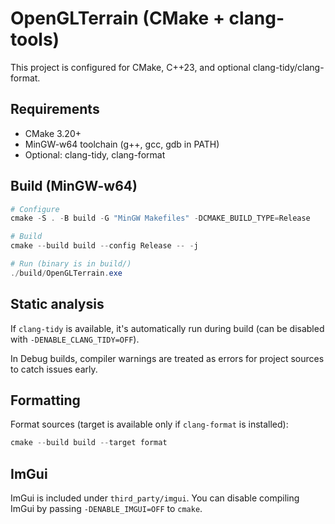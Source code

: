 # OpenGLTerrain (CMake + clang-tools)

This project is configured for CMake, C++23, and optional clang-tidy/clang-format.

## Requirements

- CMake 3.20+
- MinGW-w64 toolchain (g++, gcc, gdb in PATH)
- Optional: clang-tidy, clang-format

## Build (MinGW-w64)

```powershell
# Configure
cmake -S . -B build -G "MinGW Makefiles" -DCMAKE_BUILD_TYPE=Release

# Build
cmake --build build --config Release -- -j

# Run (binary is in build/)
./build/OpenGLTerrain.exe
```

## Static analysis

If `clang-tidy` is available, it's automatically run during build (can be disabled with `-DENABLE_CLANG_TIDY=OFF`).

In Debug builds, compiler warnings are treated as errors for project sources to catch issues early.

## Formatting

Format sources (target is available only if `clang-format` is installed):

```powershell
cmake --build build --target format
```

## ImGui

ImGui is included under `third_party/imgui`. You can disable compiling ImGui by passing `-DENABLE_IMGUI=OFF` to `cmake`.
